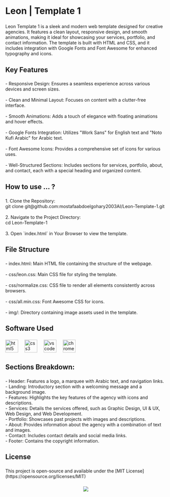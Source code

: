 <h1 align="left">Leon | Template 1</h1>

###

<p align="left">Leon Template 1 is a sleek and modern web template designed for creative agencies. It features a clean layout, responsive design, and smooth animations, making it ideal for showcasing your services, portfolio, and contact information. The template is built with HTML and CSS, and it includes integration with Google Fonts and Font Awesome for enhanced typography and icons.</p>

###

<h2 align="left">Key Features</h2>

###

<p align="left">- Responsive Design: Ensures a seamless experience across various devices and screen sizes.<br><br>- Clean and Minimal Layout: Focuses on content with a clutter-free interface.<br><br>- Smooth Animations: Adds a touch of elegance with floating animations and hover effects.<br><br>- Google Fonts Integration: Utilizes "Work Sans" for English text and "Noto Kufi Arabic" for Arabic text.<br><br>- Font Awesome Icons: Provides a comprehensive set of icons for various uses.<br><br>- Well-Structured Sections: Includes sections for services, portfolio, about, and contact, each with a special heading and organized content.</p>

###

<h2 align="left">How to use ... ?</h2>

###

<p align="left">1. Clone the Repository:<br>   git clone git@github.com:mostafaabdoelgohary2003AI/Leon-Template-1.git<br><br>2. Navigate to the Project Directory:<br>   cd Leon-Template-1<br><br>3. Open `index.html` in Your Browser to view the template.</p>

###

<h2 align="left">File Structure</h2>

###

<p align="left">- index.html: Main HTML file containing the structure of the webpage.<br><br>- css/leon.css: Main CSS file for styling the template.<br><br>- css/normalize.css: CSS file to render all elements consistently across browsers.<br><br>- css/all.min.css: Font Awesome CSS for icons.<br><br>- img/: Directory containing image assets used in the template.</p>

###

<h2 align="left">Software Used</h2>

###

<div align="left">
  <img src="https://cdn.jsdelivr.net/gh/devicons/devicon/icons/html5/html5-original.svg" height="40" alt="html5 logo"  />
  <img width="12" />
  <img src="https://cdn.jsdelivr.net/gh/devicons/devicon/icons/css3/css3-original.svg" height="40" alt="css3 logo"  />
  <img width="12" />
  <img src="https://cdn.jsdelivr.net/gh/devicons/devicon/icons/vscode/vscode-original.svg" height="40" alt="vscode logo"  />
  <img width="12" />
  <img src="https://cdn.jsdelivr.net/gh/devicons/devicon/icons/chrome/chrome-original.svg" height="40" alt="chrome logo"  />
</div>

###

<h2 align="left">Sections Breakdown:</h2>

###

<p align="left">- Header: Features a logo, a marquee with Arabic text, and navigation links.<br>- Landing: Introductory section with a welcoming message and a background image.<br>- Features: Highlights the key features of the agency with icons and descriptions.<br>- Services: Details the services offered, such as Graphic Design, UI & UX, Web Design, and Web Development.<br>- Portfolio: Showcases past projects with images and descriptions.<br>- About: Provides information about the agency with a combination of text and images.<br>- Contact: Includes contact details and social media links.<br>- Footer: Contains the copyright information.</p>

###

<h2 align="left">License</h2>

###

<p align="left">This project is open-source and available under the [MIT License](https://opensource.org/licenses/MIT)</p>

###

<div align="center">
  <img src="https://profile-counter.glitch.me/mostafaabdoelgohary2003AI/count.svg?"  />
</div>

###
